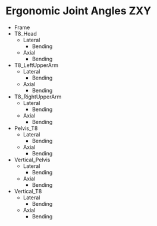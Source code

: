 # Ergonomic Joint Angles ZXY
- Frame
- T8_Head
	- Lateral
		- Bending
	- Axial
		- Bending
- T8_LeftUpperArm
	- Lateral
		- Bending
	- Axial
		- Bending
- T8_RightUpperArm
	- Lateral
		- Bending
	- Axial
		- Bending
- Pelvis_T8
	- Lateral
		- Bending
	- Axial
		- Bending
- Vertical_Pelvis
	- Lateral
		- Bending
	- Axial
		- Bending
- Vertical_T8
	- Lateral
		- Bending
	- Axial
		- Bending
